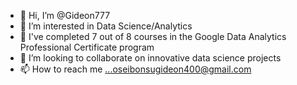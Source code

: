 - 👋 Hi, I’m @Gideon777
- 👀 I’m interested in Data Science/Analytics
- 🌱 I've completed 7 out of 8 courses in the Google Data Analytics Professional Certificate program
- 💞️ I’m looking to collaborate on innovative data science projects
- 📫 How to reach me ...oseibonsugideon400@gmail.com

<!---
Gideon777/Gideon777 is a ✨ special ✨ repository because its `README.md` (this file) appears on your GitHub profile.
You can click the Preview link to take a look at your changes.
--->
